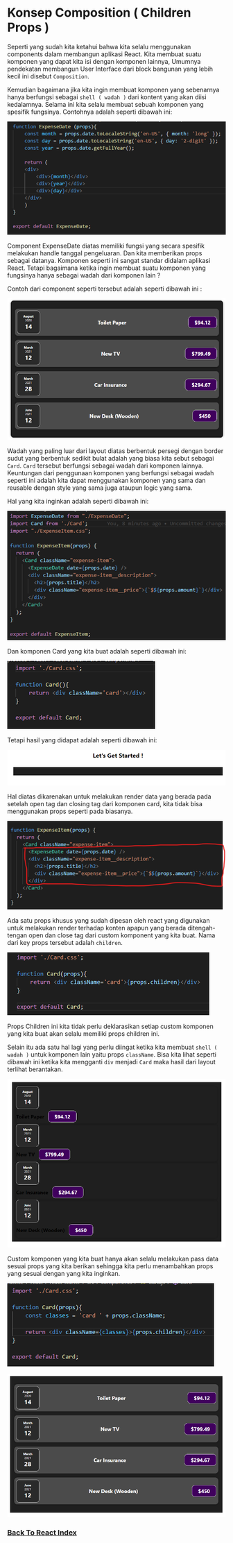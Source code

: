 # Konsep Composition ( Children Props )

Seperti yang sudah kita ketahui bahwa kita selalu menggunakan components dalam membangun aplikasi React. Kita membuat suatu komponen yang dapat kita isi dengan komponen lainnya, Umumnya pendekatan membangun User Interface dari block bangunan yang lebih kecil ini disebut `Composition`.

Kemudian bagaimana jika kita ingin membuat komponen yang sebenarnya hanya berfungsi sebagai `shell ( wadah )` dari kontent yang akan diisi kedalamnya. Selama ini kita selalu membuat sebuah komponen yang spesifik fungsinya. Contohnya adalah seperti dibawah ini:

![Expense Date Component](../../images/expense-date-component.png)

Component ExpenseDate diatas memiliki fungsi yang secara spesifik melakukan handle tanggal pengeluaran. Dan kita memberikan props sebagai datanya. Komponen seperti ini sangat standar didalam aplikasi React. Tetapi bagaimana ketika ingin membuat suatu komponen yang fungsinya hanya sebagai wadah dari komponen lain ?

Contoh dari component seperti tersebut adalah seperti dibawah ini :

![Card Component](../../images/card-component.png)

Wadah yang paling luar dari layout diatas berbentuk persegi dengan border sudut yang berbentuk sedikit bulat adalah yang biasa kita sebut sebagai `Card`. `Card` tersebut berfungsi sebagai wadah dari komponen lainnya. Keuntungan dari penggunaan komponen yang berfungsi sebagai wadah seperti ini adalah kita dapat menggunakan komponen yang sama dan reusable dengan style yang sama juga ataupun logic yang sama.

Hal yang kita inginkan adalah seperti dibawah ini:

![Using Card](../../images/using-card.png)

Dan komponen Card yang kita buat adalah seperti dibawah ini:

![Card Empty Content](../../images/card-empty-content.png)

Tetapi hasil yang didapat adalah seperti dibawah ini:

![Card Result Empty](../../images/card-result-empty.png)

Hal diatas dikarenakan untuk melakukan render data yang berada pada setelah open tag dan closing tag dari komponen card, kita tidak bisa menggunakan props seperti pada biasanya.

![Open Close Tag Card](../../images/open-close-tag-card.png)

Ada satu props khusus yang sudah dipesan oleh react yang digunakan untuk melakukan render terhadap konten apapun yang berada ditengah-tengan open dan close tag dari custom komponent yang kita buat. Nama dari key props tersebut adalah `children`.

![Card Using Children](../../images/card-using-children.png)

Props Children ini kita tidak perlu deklarasikan setiap custom komponen yang kita buat akan selalu memiliki props children ini.

Selain itu ada satu hal lagi yang perlu diingat ketika kita membuat `shell ( wadah )` untuk komponen lain yaitu props `className`. Bisa kita lihat seperti dibawah ini ketika kita mengganti `div` menjadi `Card` maka hasil dari layout terlihat berantakan.

![Card Without Classname](../../images/card-without-classname.png)

Custom komponen yang kita buat hanya akan selalu melakukan pass data sesuai props yang kita berikan sehingga kita perlu menambahkan props yang sesuai dengan yang kita inginkan.

![Card With Classes](../../images/card-with-classes.png)

![Card With Classes Result](../../images/card-with-classes-result.png)

### [Back To React Index](../../README.md)







